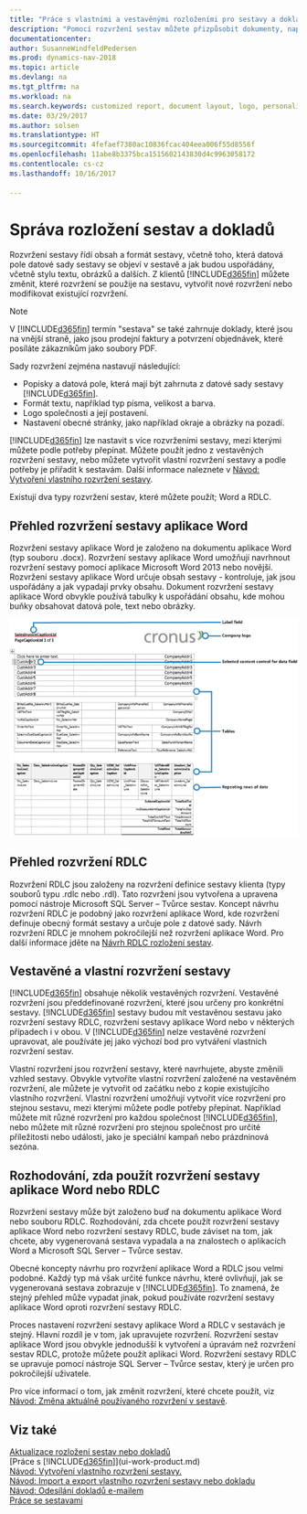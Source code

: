 ```yaml
---
title: "Práce s vlastními a vestavěnými rozloženími pro sestavy a doklady"
description: "Pomocí rozvržení sestav můžete přizpůsobit dokumenty, například přizpůsobit nastavení písma, loga nebo stránky souborů PDF, které posíláte zákazníkům."
documentationcenter: 
author: SusanneWindfeldPedersen
ms.prod: dynamics-nav-2018
ms.topic: article
ms.devlang: na
ms.tgt_pltfrm: na
ms.workload: na
ms.search.keywords: customized report, document layout, logo, personalize
ms.date: 03/29/2017
ms.author: solsen
ms.translationtype: HT
ms.sourcegitcommit: 4fefaef7380ac10836fcac404eea006f55d8556f
ms.openlocfilehash: 11abe8b3375bca1515602143830d4c9963058172
ms.contentlocale: cs-cz
ms.lasthandoff: 10/16/2017

---
```

# <a name="managing-report-and-document-layouts"></a>Správa rozložení sestav a dokladů
Rozvržení sestavy řídí obsah a formát sestavy, včetně toho, která datová pole datové sady sestavy se objeví v sestavě a jak budou uspořádány, včetně stylu textu, obrázků a dalších. Z klientů [!INCLUDE[d365fin](includes/d365fin_md.md)] můžete změnit, které rozvržení se použije na sestavu, vytvořit nové rozvržení nebo modifikovat existující rozvržení.

> [!NOTE]  
>   V [!INCLUDE[d365fin](includes/d365fin_md.md)] termín "sestava" se také zahrnuje doklady, které jsou na vnější straně, jako jsou prodejní faktury a potvrzení objednávek, které posíláte zákazníkům jako soubory PDF.

Sady rozvržení zejména nastavují následující:

* Popisky a datová pole, která mají být zahrnuta z datové sady sestavy [!INCLUDE[d365fin](includes/d365fin_md.md)].
* Formát textu, například typ písma, velikost a barva.
* Logo společnosti a její postavení.
* Nastavení obecné stránky, jako například okraje a obrázky na pozadí.

[!INCLUDE[d365fin](includes/d365fin_md.md)] lze nastavit s více rozvrženími sestavy, mezi kterými můžete  podle potřeby přepínat. Můžete použít jedno z vestavěných rozvržení sestavy, nebo můžete vytvořit vlastní rozvržení sestavy a podle potřeby je přiřadit k sestavám. Další informace naleznete v [Návod: Vytvoření vlastního rozvržení sestavy](ui-how-create-custom-report-layout.md).

Existují dva typy rozvržení sestav, které můžete použít; Word a RDLC.

## <a name="word-report-layout-overview"></a>Přehled rozvržení sestavy aplikace Word
Rozvržení sestavy aplikace Word je založeno na dokumentu aplikace Word (typ souboru .docx). Rozvržení sestavy aplikace Word umožňují navrhnout rozvržení sestavy pomocí aplikace Microsoft Word 2013 nebo novější. Rozvržení sestavy aplikace Word určuje obsah sestavy - kontroluje, jak jsou uspořádány a jak vypadají prvky obsahu. Dokument rozvržení sestavy aplikace Word obvykle používá tabulky k uspořádání obsahu, kde mohou buňky obsahovat datová pole, text nebo obrázky.

 ![Příklad Word rozložení sestavy dokladu pro NAV](media/nav_wordreportlayout_edit_in_word_example.png "NAV_WordReportLayout_Edit_In_Word_Example")  

## <a name="rdlc-layout-overview"></a>Přehled rozvržení RDLC
Rozvržení RDLC jsou založeny na rozvržení definice sestavy klienta (typy souborů typu .rdlc nebo .rdl). Tato rozvržení jsou vytvořena a upravena pomocí nástroje Microsoft SQL Server – Tvůrce sestav. Koncept návrhu rozvržení RDLC je podobný jako rozvržení aplikace Word, kde rozvržení definuje obecný formát sestavy a určuje pole z datové sady. Návrh rozvržení RDLC je mnohem pokročilejší než rozvržení aplikace Word. Pro další informace jděte na [Návrh RDLC rozložení sestav](https://msdn.microsoft.com/en-us/dynamics-nav/designing-rdlc-report-layouts).

## <a name="built-in-and-custom-report-layouts"></a>Vestavěné a vlastní rozvržení sestavy
[!INCLUDE[d365fin](includes/d365fin_md.md)] obsahuje několik vestavěných rozvržení. Vestavěné rozvržení jsou předdefinované rozvržení, které jsou určeny pro konkrétní sestavy. [!INCLUDE[d365fin](includes/d365fin_md.md)] sestavy budou mít vestavěnou sestavu jako rozvržení sestavy RDLC, rozvržení sestavy aplikace Word nebo v některých případech i v obou. V [!INCLUDE[d365fin](includes/d365fin_md.md)] nelze vestavěné rozvržení upravovat, ale používáte jej jako výchozí bod pro vytváření vlastních rozvržení sestav.

Vlastní rozvržení jsou rozvržení sestavy, které navrhujete, abyste změnili vzhled sestavy. Obvykle vytvoříte vlastní rozvržení založené na vestavěném rozvržení, ale můžete je vytvořit od začátku nebo z kopie existujícího vlastního rozvržení. Vlastní rozvržení umožňují vytvořit více rozvržení pro stejnou sestavu, mezi kterými můžete podle potřeby přepínat. Například můžete mít různé rozvržení pro každou společnost [!INCLUDE[d365fin](includes/d365fin_md.md)], nebo můžete mít různé rozvržení pro stejnou společnost pro určité příležitosti nebo události, jako je speciální kampaň nebo prázdninová sezóna.

## <a name="deciding-whether-to-use-a-word-or-rdlc-report-layout"></a>Rozhodování, zda použít rozvržení sestavy aplikace Word nebo RDLC
Rozvržení sestavy může být založeno buď na dokumentu aplikace Word nebo souboru RDLC. Rozhodování, zda chcete použít rozvržení sestavy aplikace Word nebo rozvržení sestavy RDLC, bude záviset na tom, jak chcete, aby vygenerovaná sestava vypadala a na znalostech o aplikacích Word a Microsoft SQL Server – Tvůrce sestav.

Obecné koncepty návrhu pro rozvržení aplikace Word a RDLC jsou velmi podobné. Každý typ má však určité funkce návrhu, které ovlivňují, jak se vygenerovaná sestava zobrazuje v [!INCLUDE[d365fin](includes/d365fin_md.md)]. To znamená, že stejný přehled může vypadat jinak, pokud používáte rozvržení sestavy aplikace Word oproti rozvržení sestavy RDLC.

Proces nastavení rozvržení sestavy aplikace Word a RDLC v sestavách je stejný. Hlavní rozdíl je v tom, jak upravujete rozvržení. Rozvržení sestav aplikace Word jsou obvykle jednodušší k vytvoření a úpravám  než rozvržení sestav RDLC, protože můžete použít aplikaci Word. Rozvržení sestavy RDLC se upravuje pomocí nástroje SQL Server – Tvůrce sestav, který je určen pro pokročilejší uživatele.

Pro více informací o tom, jak změnit rozvržení, které chcete použít, viz [Návod: Změna aktuálně používaného rozvržení v sestavě](ui-how-change-layout-currently-used-report.md).

## <a name="see-also"></a>Viz také
[Aktualizace rozložení sestav nebo dokladů](ui-update-report-layouts.md)  
[Práce s [!INCLUDE[d365fin](includes/d365fin_md.md)]](ui-work-product.md)  
[Návod: Vytvoření vlastního rozvržení sestavy.](ui-how-create-custom-report-layout.md)  
[Návod: Import a export vlastního rozvržení sestavy nebo dokladu](ui-how-import-and-export-report-layout.md)  
[Návod: Odesílání dokladů e-mailem](ui-how-send-documents-email.md)  
[Práce se sestavami](ui-work-report.md)  

